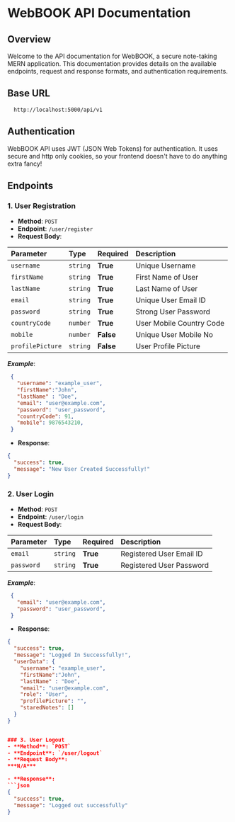 # WebBOOK API Documentation

## Overview

Welcome to the API documentation for WebBOOK, a secure note-taking MERN application. This documentation provides details on the available endpoints, request and response formats, and authentication requirements.

## Base URL

```
  http://localhost:5000/api/v1
```

## Authentication

WebBOOK API uses JWT (JSON Web Tokens) for authentication. It uses secure and http only cookies, so your frontend doesn't have to do anything extra fancy!

## Endpoints
 ### 1. User Registration
 - **Method**: `POST`
 - **Endpoint**: `/user/register`
 - **Request Body**:
  
  | Parameter        | Type     | Required    | Description                |
  | :--------------- | :------- | :---------- | :------------------------- |
  | `username`       | `string` | **True**    | Unique Username            |
  | `firstName`      | `string` | **True**    | First Name of User         |
  | `lastName`       | `string` | **True**    | Last Name of User          |
  | `email`          | `string` | **True**    | Unique User Email ID       |
  | `password`       | `string` | **True**    | Strong User Password       |
  | `countryCode`    | `number` | **True**    | User Mobile Country Code   |
  | `mobile`         | `number` | **False**   | Unique User Mobile No      |
  | `profilePicture` | `string` | **False**   | User Profile Picture       |
 
 ***Example***:
 ```json
  {
    "username": "example_user",
    "firstName":"John",
    "lastName" : "Doe",
    "email": "user@example.com",
    "password": "user_password",
    "countryCode": 91,
    "mobile": 9876543210,
  }
 ```
 - **Response**:
  ```json
  {
    "success": true,
    "message": "New User Created Successfully!"
  }
 ```

 ### 2. User Login
 - **Method**: `POST`
 - **Endpoint**: `/user/login`
 - **Request Body**:
  
  | Parameter        | Type     | Required    | Description                |
  | :--------------- | :------- | :---------- | :------------------------- |
  | `email`          | `string` | **True**    | Registered User Email ID   |
  | `password`       | `string` | **True**    | Registered User Password   |
 
 ***Example***:
 ```json
  {
    "email": "user@example.com",
    "password": "user_password",
  }
 ```
 - **Response**:
  ```json
  {
    "success": true,
    "message": "Logged In Successfully!",
    "userData": {
      "username": "example_user",
      "firstName":"John",
      "lastName" : "Doe",
      "email": "user@example.com",
      "role": "User",
      "profilePicture": "",
      "staredNotes": []
    }
  }


 ### 3. User Logout
 - **Method**: `POST`
 - **Endpoint**: `/user/logout`
 - **Request Body**:
  ***N/A***

 - **Response**:
  ```json
  {
    "success": true,
    "message": "Logged out successfully"
  }
 ```